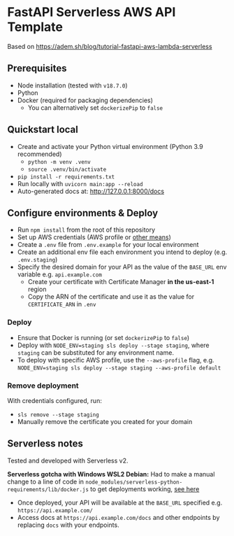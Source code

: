 # FastAPI Serverless AWS API Template

Based on https://adem.sh/blog/tutorial-fastapi-aws-lambda-serverless

## Prerequisites

- Node installation (tested with `v18.7.0`)
- Python
- Docker (required for packaging dependencies)
  - You can alternatively set `dockerizePip` to `false`

## Quickstart local

- Create and activate your Python virtual environment (Python 3.9 recommended)
  - `python -m venv .venv`
  - `source .venv/bin/activate`
- `pip install -r requirements.txt`
- Run locally with `uvicorn main:app --reload`
- Auto-generated docs at: http://127.0.0.1:8000/docs

## Configure environments & Deploy

- Run `npm install` from the root of this repository
- Set up AWS credentials (AWS profile or [other means](https://www.serverless.com/framework/docs/providers/aws/guide/credentials))
- Create a `.env` file from `.env.example` for your local environment
- Create an additional env file each environment you intend to deploy (e.g. `.env.staging`)
- Specify the desired domain for your API as the value of the `BASE_URL` env variable e.g. `api.example.com`
  - Create your certificate with Certificate Manager **in the us-east-1** region
  - Copy the ARN of the certificate and use it as the value for `CERTIFICATE_ARN` in `.env`

### Deploy

- Ensure that Docker is running (or set `dockerizePip` to `false`)
- Deploy with `NODE_ENV=staging sls deploy --stage staging`, where `staging` can be substituted for any environment name.
- To deploy with specific AWS profile, use the `--aws-profile` flag, e.g. `NODE_ENV=staging sls deploy --stage staging --aws-profile default`

### Remove deployment

With credentials configured, run:

- `sls remove --stage staging`
- Manually remove the certificate you created for your domain

## Serverless notes

Tested and developed with Serverless v2.

**Serverless gotcha with Windows WSL2 Debian:** Had to make a manual change to a line of code in `node_modules/serverless-python-requirements/lib/docker.js` to get deployments working, [see here](https://github.com/serverless/serverless-python-requirements/issues/371)

- Once deployed, your API will be available at the `BASE_URL` specified e.g. `https://api.example.com/`
- Access docs at `https://api.example.com/docs` and other endpoints by replacing `docs` with your endpoints.
